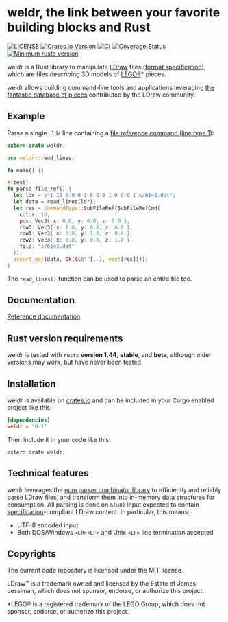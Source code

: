 # weldr, the link between your favorite building blocks and Rust

[![LICENSE](https://img.shields.io/badge/license-MIT-blue.svg)](LICENSE)
[![Crates.io Version](https://img.shields.io/crates/v/weldr.svg)](https://crates.io/crates/weldr)
[![CI](https://github.com/djeedai/weldr/workflows/CI/badge.svg?branch=main)](https://github.com/djeedai/weldr/actions?query=workflow%3ACI)
[![Coverage Status](https://coveralls.io/repos/github/djeedai/weldr/badge.svg?branch=main)](https://coveralls.io/github/djeedai/weldr?branch=main)
[![Minimum rustc version](https://img.shields.io/badge/rustc-1.44.0+-lightgray.svg)](#rust-version-requirements)

weldr is a Rust library to manipulate [LDraw](https://www.ldraw.org/) files ([format specification](https://www.ldraw.org/article/218.html)), which are files describing 3D models of [LEGO®](http://www.lego.com)* pieces.

weldr allows building command-line tools and applications leveraging [the fantastic database of pieces](https://www.ldraw.org/cgi-bin/ptlist.cgi) contributed by the LDraw community.

## Example

Parse a single `.ldr` line containing a [file reference command (line type 1)](https://www.ldraw.org/article/218.html#lt1):

```rust
extern crate weldr;

use weldr::read_lines;

fn main() {}

#[test]
fn parse_file_ref() {
  let ldr = b"1 16 0 0 0 1 0 0 0 1 0 0 0 1 s/6143.dat";
  let data = read_lines(ldr);
  let res = CommandType::SubFileRef(SubFileRefCmd{
    color: 16,
    pos: Vec3{ x: 0.0, y: 0.0, z: 0.0 },
    row0: Vec3{ x: 1.0, y: 0.0, z: 0.0 },
    row1: Vec3{ x: 0.0, y: 1.0, z: 0.0 },
    row2: Vec3{ x: 0.0, y: 0.0, z: 1.0 },
    file: "s/6143.dat"
  });
  assert_eq!(data, Ok((&b""[..], vec![res])));
}
```

The `read_lines()` function can be used to parse an entire file too.

## Documentation

[Reference documentation](https://docs.rs/weldr)

## Rust version requirements

weldr is tested with `rustc` **version 1.44**, **stable**, and **beta**, although older versions may work, but have never been tested.

## Installation

weldr is available on [crates.io](https://crates.io/crates/weldr) and can be included in your Cargo enabled project like this:

```toml
[dependencies]
weldr = "0.1"
```

Then include it in your code like this:

```rust,ignore
extern crate weldr;
```

## Technical features

weldr leverages the [nom parser combinator library](https://crates.io/crates/nom) to efficiently and reliably parse LDraw files, and transform them into in-memory data structures for consumption. All parsing is done on `&[u8]` input expected to contain [specification](https://www.ldraw.org/article/218.html)-compliant LDraw content. In particular, this means:

- UTF-8 encoded input
- Both DOS/Windows `<CR><LF>` and Unix `<LF>` line termination accepted

## Copyrights

The current code repository is licensed under the MIT license.

LDraw™ is a trademark owned and licensed by the Estate of James Jessiman, which does not sponsor, endorse, or authorize this project.

*LEGO® is a registered trademark of the LEGO Group, which does not sponsor, endorse, or authorize this project.
